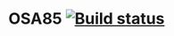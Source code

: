 # OSA85 [![Build status](https://ci.appveyor.com/api/projects/status/a53yky4a8efnxb8i?svg=true)](https://ci.appveyor.com/project/OSA85/aqa-selenium)
